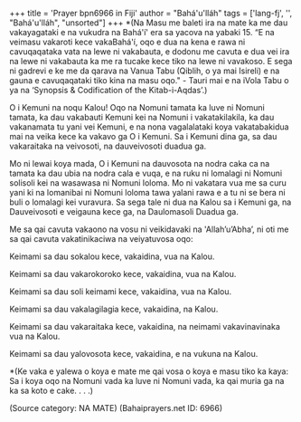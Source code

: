 +++
title = 'Prayer bpn6966 in Fiji'
author = "Bahá'u'lláh"
tags = ['lang-fj', '', "Bahá'u'lláh", "unsorted"]
+++
*(Na Masu me baleti ira na mate ka me dau vakayagataki e na vukudra na Bahá'í' era sa yacova na yabaki 15. “E na veimasu vakaroti kece vakaBahá'í, oqo e dua na kena e rawa ni cavuqaqataka vata na lewe ni vakabauta, e dodonu me cavuta e dua vei ira na lewe ni vakabauta ka me ra tucake kece tiko na lewe ni vavakoso. E sega ni gadrevi e ke me da qarava na Vanua Tabu (Qiblih, o ya mai Isireli) e na gauna e cavuqaqataki tiko kina na masu oqo." -	Tauri mai e na iVola Tabu o ya na ‘Synopsis & Codification of the Kitab-i-Aqdas’.)

O i Kemuni na noqu Kalou! Oqo na Nomuni tamata ka luve ni Nomuni tamata, ka dau vakabauti Kemuni kei na Nomuni i vakatakilakila, ka dau vakanamata tu yani vei Kemuni, e na nona vagalalataki koya vakatabakidua mai na veika kece ka vakavo ga O i Kemuni. Sa i Kemuni dina ga, sa dau vakaraitaka na veivosoti, na dauveivosoti duadua ga.

Mo ni lewai koya mada, O i Kemuni na dauvosota na nodra caka ca na tamata ka dau ubia na nodra cala e vuqa, e na ruku ni lomalagi ni Nomuni solisoli kei na wasawasa ni Nomuni loloma. Mo ni vakatara vua me sa curu yani ki na lomanibai ni Nomuni loloma tawa yalani rawa e a tu ni se bera ni buli o lomalagi kei vuravura. Sa sega tale ni dua na Kalou sa i Kemuni ga, na Dauveivosoti e veigauna kece ga, na Daulomasoli Duadua ga.

Me sa qai cavuta vakaono na vosu ni veikidavaki na 'Allah’u’Abha’, ni oti me sa qai cavuta vakatinikaciwa na veiyatuvosa oqo:

Keimami sa dau sokalou kece, vakaidina, vua na Kalou.

Keimami sa dau vakarokoroko kece, vakaidina, vua na Kalou.

Keimami sa dau soli keimami kece, vakaidina, vua na Kalou.

Keimami sa dau vakalagilagia kece, vakaidina, na Kalou.

Keimami sa dau vakaraitaka kece, vakaidina, na neimami vakavinavinaka vua na Kalou.

Keimami sa dau yalovosota kece, vakaidina, e na vukuna na Kalou.

*(Ke vaka e yalewa o koya e mate me qai vosa o koya e masu tiko ka kaya: Sa i koya oqo na Nomuni vada ka luve ni Nomuni vada, ka qai muria ga na ka sa koto e cake. . . .)

(Source category: NA MATE)
(Bahaiprayers.net ID: 6966)

